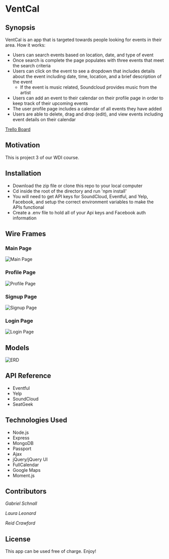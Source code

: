 # VentCal

## Synopsis
VentCal is an app that is targeted towards people looking for events in their area. How it works:  
 * Users can search events based on location, date, and type of event
 * Once search is complete the page populates with three events that meet the search criteria
 * Users can click on the event to see a dropdown that includes details about the event including date, time, location, and a brief description of the event
   * If the event is music related, Soundcloud provides music from the artist
 * Users can add an event to their calendar on their profile page in order to keep track of their upcoming events
 * The user profile page includes a calendar of all events they have added
 * Users are able to delete, drag and drop (edit), and view events including event details on their calendar

[Trello Board](https://trello.com/b/reVEs9vo/les-developpeurs)

## Motivation

This is project 3 of our WDI course.

## Installation
* Download the zip file or clone this repo to your local computer
* Cd inside the root of the directory and run 'npm install'
* You will need to get API keys for SoundCloud, Eventful, and Yelp, Facebook, and setup the correct environment variables to make the APIs functional
* Create a .env file to hold all of your Api keys and Facebook auth information

## Wire Frames

### Main Page
![Main Page](./public/images/wireframes/Main.png)

### Profile Page
![Profile Page](./public/images/wireframes/Profile.png)

### Signup Page
![Signup Page](./public/images/wireframes/SignUp.png)

### Login Page
![Login Page](./public/images/wireframes/Login.png)

## Models
![ERD](./public/images/ERD.png)

## API Reference
* Eventful
* Yelp
* SoundCloud
* SeatGeek

## Technologies Used
* Node.js
* Express
* MongoDB
* Passport
* Ajax
* jQuery/jQuery UI
* FullCalendar
* Google Maps
* Moment.js

## Contributors

*Gabriel Schnall*

*Laura Leonard*

*Reid Crawford*

## License

This app can be used free of charge. Enjoy!
